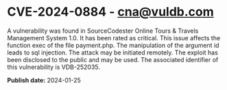 # CVE-2024-0884 - cna@vuldb.com

A vulnerability was found in SourceCodester Online Tours & Travels Management System 1.0. It has been rated as critical. This issue affects the function exec of the file payment.php. The manipulation of the argument id leads to sql injection. The attack may be initiated remotely. The exploit has been disclosed to the public and may be used. The associated identifier of this vulnerability is VDB-252035.

**Publish date:** 2024-01-25
